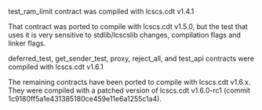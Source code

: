 test_ram_limit contract was compiled with lcscs.cdt v1.4.1

That contract was ported to compile with lcscs.cdt v1.5.0, but the test that uses it is very sensitive to stdlib/lcscslib changes, compilation flags and linker flags.

deferred_test, get_sender_test, proxy, reject_all, and test_api contracts were compiled with lcscs.cdt v1.6.1

The remaining contracts have been ported to compile with lcscs.cdt v1.6.x. They were compiled with a patched version of lcscs.cdt v1.6.0-rc1 (commit 1c9180ff5a1e431385180ce459e11e6a1255c1a4).
